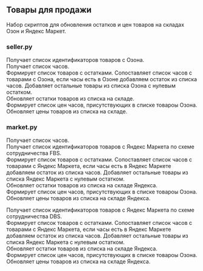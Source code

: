 ##  Товары для продажи

Набор скриптов для обновления остатков и цен товаров на складах Озон и Яндекс Маркет.

### seller.py
Получает список идентификаторов товаров с Озона.  
Получает список часов.  
Формирует список товаров с остатками. Сопоставляет список часов с товарами с Озона, если часы есть в Озоне добавляем остаток из списка часов. Добавляет остальные товары из списка Озона с нулевым остатком.  
Обновляет остатки товаров из списка на складе.  
Формирует список цен часов, присутствующих в списке товароы Озона.  
Обновляет цены товаров из списка на складе.

### market.py
Получает список часов.  
Получает список идентификаторов товаров с Яндекс Маркета по схеме сотрудничества FBS.  
Формирует список товаров с остатками. Сопоставляет список часов с товарами с Яндекс Маркета, если часы есть в Яндекс Маркете добавляем остаток из списка часов. Добавляет остальные товары из списка Яндекс Маркета с нулевым остатком.  
Обновляет остатки товаров из списка на складе Яндекса.  
Формирует список цен часов, присутствующих в списке товароы Озона.  
Обновляет цены товаров из списка на складе Яндекса.  

Получает список идентификаторов товаров с Яндекс Маркета по схеме сотрудничества DBS.  
Формирует список товаров с остатками. Сопоставляет список часов с товарами с Яндекс Маркета, если часы есть в Яндекс Маркете добавляем остаток из списка часов. Добавляет остальные товары из списка Яндекс Маркета с нулевым остатком.  
Обновляет остатки товаров из списка на складе Яндекса.  
Формирует список цен часов, присутствующих в списке товароы Озона.  
Обновляет цены товаров из списка на складе Яндекса.